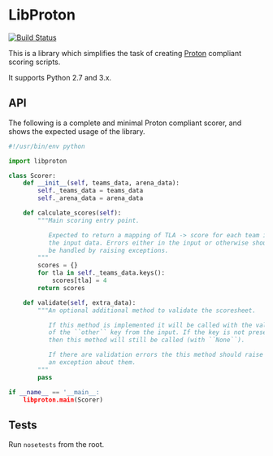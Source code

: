 # LibProton

[![Build Status](https://travis-ci.org/PeterJCLaw/libproton.png)](https://travis-ci.org/PeterJCLaw/libproton)

This is a library which simplifies the task of creating
[Proton](https://github.com/PeterJCLaw/proton) compliant scoring scripts.

It supports Python 2.7 and 3.x.

## API

The following is a complete and minimal Proton compliant scorer, and shows
the expected usage of the library.

~~~~ python
#!/usr/bin/env python

import libproton

class Scorer:
    def __init__(self, teams_data, arena_data):
        self._teams_data = teams_data
        self._arena_data = arena_data

    def calculate_scores(self):
        """Main scoring entry point.

           Expected to return a mapping of TLA -> score for each team in
           the input data. Errors either in the input or otherwise should
           be handled by raising exceptions.
        """
        scores = {}
        for tla in self._teams_data.keys():
            scores[tla] = 4
        return scores

    def validate(self, extra_data):
        """An optional additional method to validate the scoresheet.

           If this method is implemented it will be called with the value
           of the ``other`` key from the input. If the key is not present
           then this method will still be called (with ``None``).

           If there are validation errors the this method should raise
           an exception about them.
        """
        pass

if __name__ == '__main__:
    libproton.main(Scorer)
~~~~

## Tests
Run `nosetests` from the root.
